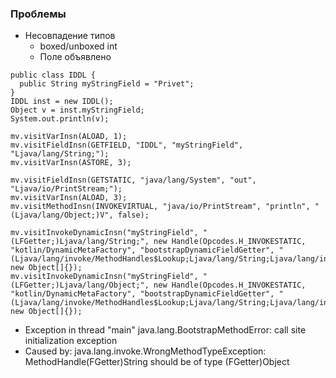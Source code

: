 ### Проблемы
- Несовпадение типов
  - boxed/unboxed int
  - Поле объявлено
```
public class IDDL {
  public String myStringField = "Privet";
}
IDDL inst = new IDDL();
Object v = inst.myStringField;
System.out.println(v);
```
```
mv.visitVarInsn(ALOAD, 1);
mv.visitFieldInsn(GETFIELD, "IDDL", "myStringField", "Ljava/lang/String;");
mv.visitVarInsn(ASTORE, 3);

mv.visitFieldInsn(GETSTATIC, "java/lang/System", "out", "Ljava/io/PrintStream;");
mv.visitVarInsn(ALOAD, 3);
mv.visitMethodInsn(INVOKEVIRTUAL, "java/io/PrintStream", "println", "(Ljava/lang/Object;)V", false);
```



```
mv.visitInvokeDynamicInsn("myStringField", "(LFGetter;)Ljava/lang/String;", new Handle(Opcodes.H_INVOKESTATIC, "kotlin/DynamicMetaFactory", "bootstrapDynamicFieldGetter", "(Ljava/lang/invoke/MethodHandles$Lookup;Ljava/lang/String;Ljava/lang/invoke/MethodType;)Ljava/lang/invoke/CallSite;"), new Object[]{});
mv.visitInvokeDynamicInsn("myStringField", "(LFGetter;)Ljava/lang/Object;", new Handle(Opcodes.H_INVOKESTATIC, "kotlin/DynamicMetaFactory", "bootstrapDynamicFieldGetter", "(Ljava/lang/invoke/MethodHandles$Lookup;Ljava/lang/String;Ljava/lang/invoke/MethodType;)Ljava/lang/invoke/CallSite;"), new Object[]{});
```
- Exception in thread "main" java.lang.BootstrapMethodError: call site initialization exception
- Caused by: java.lang.invoke.WrongMethodTypeException: MethodHandle(FGetter)String should be of type (FGetter)Object
